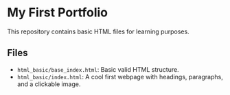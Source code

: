 # My First Portfolio

This repository contains basic HTML files for learning purposes.

## Files

- `html_basic/base_index.html`: Basic valid HTML structure.
- `html_basic/index.html`: A cool first webpage with headings, paragraphs, and a clickable image.
